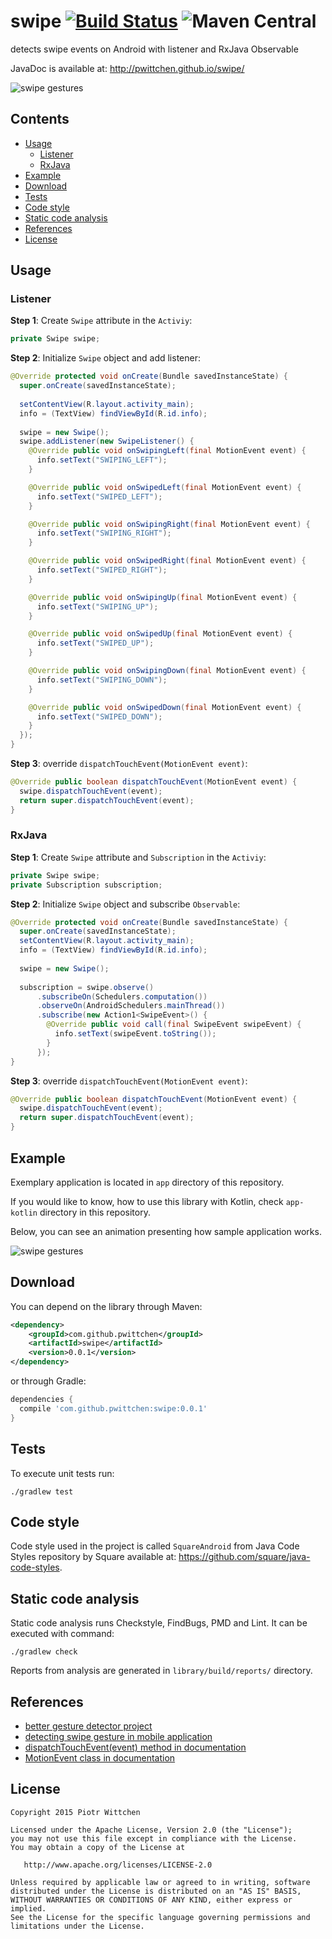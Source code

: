 swipe [![Build Status](https://travis-ci.org/pwittchen/swipe.svg?branch=master)](https://travis-ci.org/pwittchen/swipe) ![Maven Central](https://img.shields.io/maven-central/v/com.github.pwittchen/swipe.svg?style=flat)
=====

detects swipe events on Android with listener and RxJava Observable

JavaDoc is available at: http://pwittchen.github.io/swipe/

![swipe gestures](art/swipe.png)

Contents
--------
- [Usage](#usage)
  - [Listener](#listener)
  - [RxJava](#rxjava)
- [Example](#example)
- [Download](#download)
- [Tests](#tests)
- [Code style](#code-style)
- [Static code analysis](#static-code-analysis)
- [References](#references)
- [License](#license)

Usage
-----

### Listener

**Step 1**: Create `Swipe` attribute in the `Activiy`:

```java
private Swipe swipe;
```

**Step 2**: Initialize `Swipe` object and add listener:

```java
@Override protected void onCreate(Bundle savedInstanceState) {
  super.onCreate(savedInstanceState);
  
  setContentView(R.layout.activity_main);
  info = (TextView) findViewById(R.id.info);
  
  swipe = new Swipe();
  swipe.addListener(new SwipeListener() {
    @Override public void onSwipingLeft(final MotionEvent event) {
      info.setText("SWIPING_LEFT");
    }

    @Override public void onSwipedLeft(final MotionEvent event) {
      info.setText("SWIPED_LEFT");
    }

    @Override public void onSwipingRight(final MotionEvent event) {
      info.setText("SWIPING_RIGHT");
    }

    @Override public void onSwipedRight(final MotionEvent event) {
      info.setText("SWIPED_RIGHT");
    }

    @Override public void onSwipingUp(final MotionEvent event) {
      info.setText("SWIPING_UP");
    }

    @Override public void onSwipedUp(final MotionEvent event) {
      info.setText("SWIPED_UP");
    }

    @Override public void onSwipingDown(final MotionEvent event) {
      info.setText("SWIPING_DOWN");
    }

    @Override public void onSwipedDown(final MotionEvent event) {
      info.setText("SWIPED_DOWN");
    }
  });
}
```

**Step 3**: override `dispatchTouchEvent(MotionEvent event)`:

```java
@Override public boolean dispatchTouchEvent(MotionEvent event) {
  swipe.dispatchTouchEvent(event);
  return super.dispatchTouchEvent(event);
}
```

### RxJava

**Step 1**: Create `Swipe` attribute and `Subscription` in the `Activiy`:

```java
private Swipe swipe;
private Subscription subscription;
```

**Step 2**: Initialize `Swipe` object and subscribe `Observable`:

```java
@Override protected void onCreate(Bundle savedInstanceState) {
  super.onCreate(savedInstanceState);
  setContentView(R.layout.activity_main);
  info = (TextView) findViewById(R.id.info);
  
  swipe = new Swipe();
  
  subscription = swipe.observe()
      .subscribeOn(Schedulers.computation())
      .observeOn(AndroidSchedulers.mainThread())
      .subscribe(new Action1<SwipeEvent>() {
        @Override public void call(final SwipeEvent swipeEvent) {
          info.setText(swipeEvent.toString());
        }
      });
}
```

**Step 3**: override `dispatchTouchEvent(MotionEvent event)`:

```java
@Override public boolean dispatchTouchEvent(MotionEvent event) {
  swipe.dispatchTouchEvent(event);
  return super.dispatchTouchEvent(event);
}
```

Example
-------

Exemplary application is located in `app` directory of this repository.

If you would like to know, how to use this library with Kotlin, check `app-kotlin` directory in this repository.

Below, you can see an animation presenting how sample application works.

![swipe gestures](art/swipe-animation.gif)

Download
--------

You can depend on the library through Maven:

```xml
<dependency>
    <groupId>com.github.pwittchen</groupId>
    <artifactId>swipe</artifactId>
    <version>0.0.1</version>
</dependency>
```

or through Gradle:

```groovy
dependencies {
  compile 'com.github.pwittchen:swipe:0.0.1'
}
```

Tests
-----

To execute unit tests run:

```
./gradlew test
```

Code style
----------

Code style used in the project is called `SquareAndroid` from Java Code Styles repository by Square available at: https://github.com/square/java-code-styles.

Static code analysis
--------------------

Static code analysis runs Checkstyle, FindBugs, PMD and Lint. It can be executed with command:

 ```
 ./gradlew check
 ```

Reports from analysis are generated in `library/build/reports/` directory.

References
----------

- [better gesture detector project](https://github.com/Polidea/better-gesture-detector)
- [detecting swipe gesture in mobile application](http://blog.wittchen.biz.pl/detecting-swipe-gesture-in-mobile-application/)
- [dispatchTouchEvent(event) method in documentation](http://developer.android.com/reference/android/view/ViewGroup.html#dispatchTouchEvent(android.view.MotionEvent))
- [MotionEvent class in documentation](http://developer.android.com/reference/android/view/MotionEvent.html)

License
-------

    Copyright 2015 Piotr Wittchen

    Licensed under the Apache License, Version 2.0 (the "License");
    you may not use this file except in compliance with the License.
    You may obtain a copy of the License at

       http://www.apache.org/licenses/LICENSE-2.0

    Unless required by applicable law or agreed to in writing, software
    distributed under the License is distributed on an "AS IS" BASIS,
    WITHOUT WARRANTIES OR CONDITIONS OF ANY KIND, either express or implied.
    See the License for the specific language governing permissions and
    limitations under the License.
